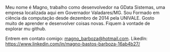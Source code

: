 

Meu nome é Magno, trabalho como desenvolvedor na GData Sistemas, uma empresa localizada aqui em Governador Valadares/MG. 
Sou Formado em ciência da computação desde dezembro de 2014 pela UNIVALE. Gosto muito de aprender e desenvolver coisas novas.
Fiquem à vontade de explorar mu github.

Entrem em contato comigo: magno_barboza@hotmail.com. LikedIn: https://www.linkedin.com/in/magno-bastos-barboza-16ab4b27/


<!--
**Maguin-barboza/Maguin-barboza** is a ✨ _special_ ✨ repository because its `README.md` (this file) appears on your GitHub profile.
